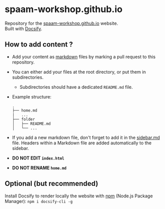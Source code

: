 # spaam-workshop.github.io 

Repository for the [spaam-workshop.github.io](https://spaam-workshop.github.io) website.  
Built with [Docsify](https://docsify.js.org).


## How to add content ?

- Add your content as [markdown](https://jhildenbiddle.github.io/docsify-themeable/#/markdown) files by marking a pull request to this repository. 

- You can either add your files at the root directory, or put them in subdirectories.
  - Subdirectories should have a dedicated `README.md` file.

- Example structure:
    ```
    .
    ├── home.md
    |   ...
    ├── folder
    │   ├── README.md
    │   └── ...
    
    ```

- If you add a new markdown file, don't forget to add it in the [sidebar.md](_sidebar.md) file. Headers within a Markdown file are added automatically to the sidebar.

- **DO NOT EDIT `index.html`** 
- **DO NOT RENAME `home.md`**

## Optional (but recommended)

Install Docsify to render locally the website with [npm](https://www.npmjs.com/get-npm) (Node.js Package Manager): `npm i docsify-cli -g`
